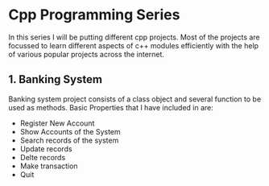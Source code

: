  # Cpp Programming Series
In this series I will be putting different cpp projects. Most of 
the projects are focussed to learn different aspects of 
c++ modules efficiently with the help of various popular projects 
across the internet.

## 1. Banking System
Banking system project consists of a class object and several 
function to be used as methods. Basic Properties that I 
have included in are:
- Register New Account
- Show Accounts of the System
- Search records of the system
- Update records
- Delte records
- Make transaction
- Quit
